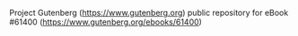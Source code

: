 Project Gutenberg (https://www.gutenberg.org) public repository for eBook #61400 (https://www.gutenberg.org/ebooks/61400)
